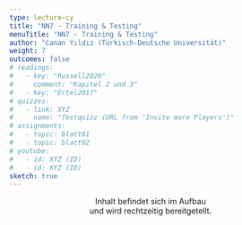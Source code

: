 ```yaml
---
type: lecture-cy
title: "NN7 - Training & Testing"
menuTitle: "NN7 - Training & Testing"
author: "Canan Yıldız (Türkisch-Deutsche Universität)"
weight: 7
outcomes: false
# readings:
#   - key: "Russell2020"
#     comment: "Kapitel 2 und 3"
#   - key: "Ertel2017"
# quizzes:
#   - link: XYZ
#     name: "Testquizz (URL from 'Invite more Players')"
# assignments:
#   - topic: blatt01
#   - topic: blatt02
# youtube:
#   - id: XYZ (ID)
#   - id: XYZ (ID)
sketch: true
---
```



<div class="sketch" style="text-align:center;">
Inhalt befindet sich im Aufbau<br>
und wird rechtzeitig bereitgetellt.
</div>


